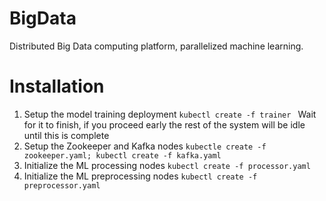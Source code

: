 # BigData
Distributed Big Data computing platform, parallelized machine learning. 

# Installation
1) Setup the model training deployment
```kubectl create -f trainer ```
Wait for it to finish, if you proceed early the rest of the system will be idle until this is complete
2) Setup the Zookeeper and Kafka nodes
```kubectle create -f zookeeper.yaml; kubectl create -f kafka.yaml```
3) Initialize the ML processing nodes 
```kubectl create -f processor.yaml```
4) Initialize the ML preprocessing nodes
```kubectl create -f preprocessor.yaml```
